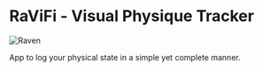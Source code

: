 # RaViFi - Visual Physique Tracker

![Raven](https://img.freepik.com/premium-vector/raven-logo-icon-design-illustration_586739-904.jpg)

App to log your physical state in a simple yet complete manner.
